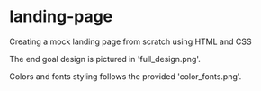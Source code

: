 # landing-page

Creating a mock landing page from scratch using HTML and CSS

The end goal design is pictured in 'full_design.png'. 

Colors and fonts styling follows the provided 'color_fonts.png'.
